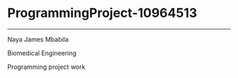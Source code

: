 # ProgrammingProject-10964513
---
Naya James Mbabila 

Biomedical Engineering 

Programming project work
